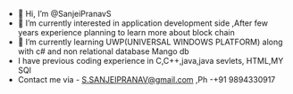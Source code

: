 - 👋 Hi, I’m @SanjeiPranavS
- 👀 I’m currently interested in application development side ,After few years experience planning to learn more about block chain  
- 🌱 I’m currently learning UWP(UNIVERSAL WINDOWS PLATFORM) along with c# and non relational database Mango db
- I have previous coding experience in C,C++,java,java sevlets, HTML,MY SQl 
- Contact me via - S.SANJEIPRANAV@gmail.com  ,Ph -+91 9894330917 


